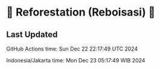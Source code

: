 
# 🌳 Reforestation (Reboisasi) 🌲

## Last Updated

GitHub Actions time: Sun Dec 22 22:17:49 UTC 2024

Indonesia/Jakarta time: Mon Dec 23 05:17:49 WIB 2024
